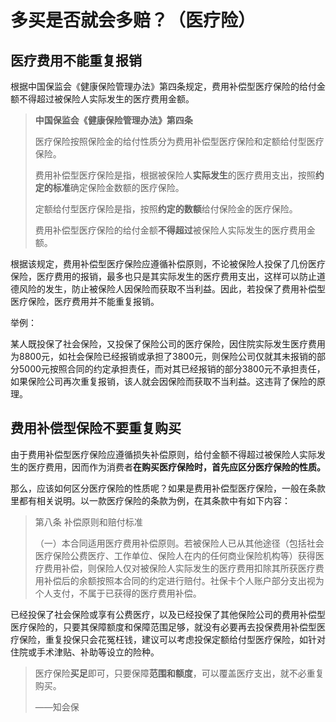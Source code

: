 # 多买是否就会多赔？（医疗险）

## 医疗费用不能重复报销

根据中国保监会《健康保险管理办法》第四条规定，费用补偿型医疗保险的给付金额不得超过被保险人实际发生的医疗费用金额。

> **中国保监会《健康保险管理办法》第四条**
>
> 医疗保险按照保险金的给付性质分为费用补偿型医疗保险和定额给付型医疗保险。
>
> 费用补偿型医疗保险是指，根据被保险人**实际发生**的医疗费用支出，按照**约定的标准**确定保险金数额的医疗保险。
>
> 定额给付型医疗保险是指，按照**约定的数额**给付保险金的医疗保险。
>
> 费用补偿型医疗保险的给付金额**不得超过**被保险人实际发生的医疗费用金额。

根据该规定，费用补偿型医疗保险应遵循补偿原则，不论被保险人投保了几份医疗保险，医疗费用的报销，最多也只是其实际发生的医疗费用支出，这样可以防止道德风险的发生，防止被保险人因保险而获取不当利益。因此，若投保了费用补偿型医疗保险，医疗费用并不能重复报销。

举例：

某人既投保了社会保险，又投保了保险公司的医疗保险，因住院实际发生医疗费用为8800元，如社会保险已经报销或承担了3800元，则保险公司仅就其未报销的部分5000元按照合同的约定承担责任，而对其已经报销的部分3800元不承担责任，如果保险公司再次重复报销，该人就会因保险而获取不当利益。这违背了保险的原理。

## 费用补偿型保险不要重复购买

由于费用补偿型医疗保险应遵循损失补偿原则，给付金额不得超过被保险人实际发生的医疗费用，因而作为消费者**在购买医疗保险时，首先应区分医疗保险的性质。**

那么，应该如何区分医疗保险的性质呢？如果是费用补偿型医疗保险，一般在条款里都有相关说明。以一款医疗保险的条款为例，在其条款中有如下内容：

> 第八条 补偿原则和赔付标准
>
> （一）本合同适用医疗费用补偿原则。若被保险人已从其他途径（包括社会医疗保险公费医疗、工作单位、保险人在内的任何商业保险机构等）获得医疗费用补偿，则保险人仅对被保险人实际发生的医疗费用扣除其所获医疗费用补偿后的余额按照本合同的约定进行赔付。社保卡个人账户部分支出视为个人支付，不属于已获得的医疗费用补偿。

已经投保了社会保险或享有公费医疗，以及已经投保了其他保险公司的费用补偿型医疗保险的，只要其保障额度和保障范围足够，就没有必要再去投保费用补偿型医疗保险，重复投保只会花冤枉钱，建议可以考虑投保定额给付型医疗保险，如针对住院或手术津贴、补助等设立的险种。

> 医疗保险**买足**即可，只要保障**范围和额度**，可以覆盖医疗支出，就不必重复购买。
>
> ——知会保

